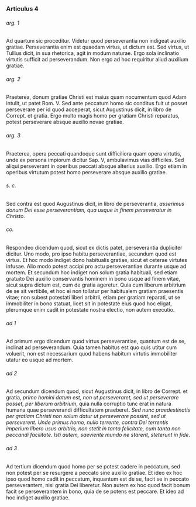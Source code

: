 ### Articulus 4

###### arg. 1
Ad quartum sic proceditur. Videtur quod perseverantia non indigeat auxilio gratiae. Perseverantia enim est quaedam virtus, ut dictum est. Sed virtus, ut Tullius dicit, in sua rhetorica, agit in modum naturae. Ergo sola inclinatio virtutis sufficit ad perseverandum. Non ergo ad hoc requiritur aliud auxilium gratiae.

###### arg. 2
Praeterea, donum gratiae Christi est maius quam nocumentum quod Adam intulit, ut patet Rom. V. Sed ante peccatum homo sic conditus fuit ut posset perseverare per id quod acceperat, sicut Augustinus dicit, in libro de Corrept. et gratia. Ergo multo magis homo per gratiam Christi reparatus, potest perseverare absque auxilio novae gratiae.

###### arg. 3
Praeterea, opera peccati quandoque sunt difficiliora quam opera virtutis, unde ex persona impiorum dicitur Sap. V, ambulavimus vias difficiles. Sed aliqui perseverant in operibus peccati absque alterius auxilio. Ergo etiam in operibus virtutum potest homo perseverare absque auxilio gratiae.

###### s. c.
Sed contra est quod Augustinus dicit, in libro de perseverantia, *asserimus donum Dei esse perseverantiam, qua usque in finem perseveratur in Christo*.

###### co.
Respondeo dicendum quod, sicut ex dictis patet, perseverantia dupliciter dicitur. Uno modo, pro ipso habitu perseverantiae, secundum quod est virtus. Et hoc modo indiget dono habitualis gratiae, sicut et ceterae virtutes infusae. Alio modo potest accipi pro actu perseverantiae durante usque ad mortem. Et secundum hoc indiget non solum gratia habituali, sed etiam gratuito Dei auxilio conservantis hominem in bono usque ad finem vitae, sicut supra dictum est, cum de gratia ageretur. Quia cum liberum arbitrium de se sit vertibile, et hoc ei non tollatur per habitualem gratiam praesentis vitae; non subest potestati liberi arbitrii, etiam per gratiam reparati, ut se immobiliter in bono statuat, licet sit in potestate eius quod hoc eligat, plerumque enim cadit in potestate nostra electio, non autem executio.

###### ad 1
Ad primum ergo dicendum quod virtus perseverantiae, quantum est de se, inclinat ad perseverandum. Quia tamen habitus est quo quis utitur cum voluerit, non est necessarium quod habens habitum virtutis immobiliter utatur eo usque ad mortem.

###### ad 2
Ad secundum dicendum quod, sicut Augustinus dicit, in libro de Corrept. et gratia, *primo homini datum est, non ut perseveraret, sed ut perseverare posset, per liberum arbitrium*, quia nulla corruptio tunc erat in natura humana quae perseverandi difficultatem praeberet. *Sed nunc praedestinatis per gratiam Christi non solum datur ut perseverare possint, sed ut perseverent. Unde primus homo, nullo terrente, contra Dei terrentis imperium libero usus arbitrio, non stetit in tanta felicitate, cum tanta non peccandi facilitate. Isti autem, saeviente mundo ne starent, steterunt in fide*.

###### ad 3
Ad tertium dicendum quod homo per se potest cadere in peccatum, sed non potest per se resurgere a peccato sine auxilio gratiae. Et ideo ex hoc ipso quod homo cadit in peccatum, inquantum est de se, facit se in peccato perseverantem, nisi gratia Dei liberetur. Non autem ex hoc quod facit bonum facit se perseverantem in bono, quia de se potens est peccare. Et ideo ad hoc indiget auxilio gratiae.

